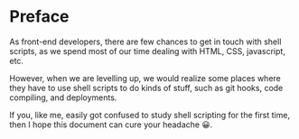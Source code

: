 # Preface

As front-end developers, there are few chances to get in touch with shell scripts, as we spend most of our time dealing with HTML, CSS, javascript, etc.

However, when we are levelling up, we would realize some places where they have to use shell scripts to do kinds of stuff, such as git hooks, code compiling, and deployments.

If you, like me, easily got confused to study shell scripting for the first time, then I hope this document can cure your headache 😀.

